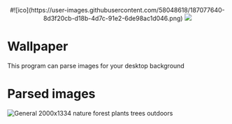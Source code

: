  <p align="center"> 
     #![ico](https://user-images.githubusercontent.com/58048618/187077640-8d3f20cb-d18b-4d7c-91e2-6de98ac1d046.png)
     <img src="icons/icon.png">
 </p>
 
 # Wallpaper
This program can parse images for your desktop background 

# Parsed images
![General 2000x1334 nature forest plants trees outdoors](https://user-images.githubusercontent.com/58048618/187077721-ce60aa71-76da-4712-94af-8d698ba64610.jpg)
